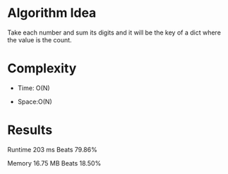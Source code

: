 # Algorithm Idea

Take each number and sum its digits and it will be the key of a dict where the value is the count.

# Complexity

- Time: O(N)

- Space:O(N)

# Results

Runtime
203
ms
Beats
79.86%

Memory
16.75
MB
Beats
18.50%